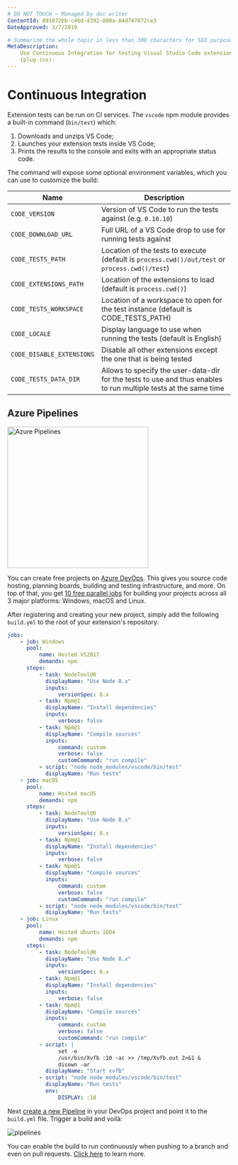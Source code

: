 ```yaml
---
# DO NOT TOUCH — Managed by doc writer
ContentId: 891072bb-c46d-4392-800a-84d747072ce3
DateApproved: 3/7/2019

# Summarize the whole topic in less than 300 characters for SEO purpose
MetaDescription:
    Use Continuous Integration for testing Visual Studio Code extensions
    (plug-ins).
---
```


# Continuous Integration

Extension tests can be run on CI services. The `vscode` npm module provides a
built-in command (`bin/test`) which:

1. Downloads and unzips VS Code;
2. Launches your extension tests inside VS Code;
3. Prints the results to the console and exits with an appropriate status code.

The command will expose some optional environment variables, which you can use
to customize the build:

| Name                      | Description                                                                                                      |
| ------------------------- | ---------------------------------------------------------------------------------------------------------------- |
| `CODE_VERSION`            | Version of VS Code to run the tests against (e.g. `0.10.10`)                                                     |
| `CODE_DOWNLOAD_URL`       | Full URL of a VS Code drop to use for running tests against                                                      |
| `CODE_TESTS_PATH`         | Location of the tests to execute (default is `process.cwd()/out/test` or `process.cwd()/test`)                   |
| `CODE_EXTENSIONS_PATH`    | Location of the extensions to load (default is `process.cwd()`)                                                  |
| `CODE_TESTS_WORKSPACE`    | Location of a workspace to open for the test instance (default is CODE_TESTS_PATH)                               |
| `CODE_LOCALE`             | Display language to use when running the tests (default is English)                                              |
| `CODE_DISABLE_EXTENSIONS` | Disable all other extensions except the one that is being tested                                                 |
| `CODE_TESTS_DATA_DIR`     | Allows to specify the user-data-dir for the tests to use and thus enables to run multiple tests at the same time |

## Azure Pipelines

<a href="HTTPS://azure.microsoft.com/services/devops/"><img alt="Azure Pipelines" src="/assets/api/working-with-extensions/continuous-integration/pipelines-logo.png" width="318" /></a>

You can create free projects on
[Azure DevOps](HTTPS://azure.microsoft.com/services/devops/). This gives you
source code hosting, planning boards, building and testing infrastructure, and
more. On top of that, you get
[10 free parallel jobs](HTTPS://azure.microsoft.com/services/devops/pipelines/)
for building your projects across all 3 major platforms: Windows, macOS and
Linux.

After registering and creating your new project, simply add the following
`build.yml` to the root of your extension's repository:

```yaml
jobs:
    - job: Windows
      pool:
          name: Hosted VS2017
          demands: npm
      steps:
          - task: NodeTool@0
            displayName: "Use Node 8.x"
            inputs:
                versionSpec: 8.x
          - task: Npm@1
            displayName: "Install dependencies"
            inputs:
                verbose: false
          - task: Npm@1
            displayName: "Compile sources"
            inputs:
                command: custom
                verbose: false
                customCommand: "run compile"
          - script: "node node_modules/vscode/bin/test"
            displayName: "Run tests"
    - job: macOS
      pool:
          name: Hosted macOS
          demands: npm
      steps:
          - task: NodeTool@0
            displayName: "Use Node 8.x"
            inputs:
                versionSpec: 8.x
          - task: Npm@1
            displayName: "Install dependencies"
            inputs:
                verbose: false
          - task: Npm@1
            displayName: "Compile sources"
            inputs:
                command: custom
                verbose: false
                customCommand: "run compile"
          - script: "node node_modules/vscode/bin/test"
            displayName: "Run tests"
    - job: Linux
      pool:
          name: Hosted Ubuntu 1604
          demands: npm
      steps:
          - task: NodeTool@0
            displayName: "Use Node 8.x"
            inputs:
                versionSpec: 8.x
          - task: Npm@1
            displayName: "Install dependencies"
            inputs:
                verbose: false
          - task: Npm@1
            displayName: "Compile sources"
            inputs:
                command: custom
                verbose: false
                customCommand: "run compile"
          - script: |
                set -e
                /usr/bin/Xvfb :10 -ac >> /tmp/Xvfb.out 2>&1 &
                disown -ar
            displayName: "Start xvfb"
          - script: "node node_modules/vscode/bin/test"
            displayName: "Run tests"
            env:
                DISPLAY: :10
```

Next
[create a new Pipeline](HTTPS://docs.microsoft.com/azure/devops/pipelines/get-started-yaml?view=vsts#get-your-first-build)
in your DevOps project and point it to the `build.yml` file. Trigger a build and
voilà:

![pipelines](images/continuous-integration/pipelines.png)

You can enable the build to run continuously when pushing to a branch and even
on pull requests.
[Click here](HTTPS://docs.microsoft.com/azure/devops/pipelines/build/triggers)
to learn more.
